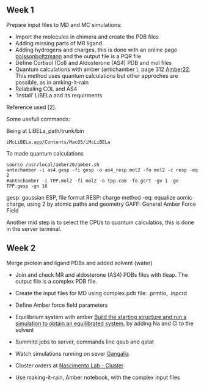 ## Week 1

Prepare input files to MD and MC simulations:

- Import the molecules in chimera and create the PDB files
- Adding missing parts of MR ligand.
- Adding hydrogens and charges, this is done with an online page [poissonboltzmann](https://server.poissonboltzmann.org/) and the output file is a PQR file
- Define Cortisol (Col) and Aldosterone (AS4) PDB and mol files
- Quantum calculations with amber (antichamber ), page 312 [Amber22](http://ambermd.org/doc12/Amber22.pdf). This method uses quantum calculations but other approches are possible, as in amking-it-rain
- Relabaling COL and AS4
- 'Install' LiBELa and its requirments

Reference used [2].

Some usefull commands:

Being at LiBELa_path/trunk/bin

```
iMcLiBELa.app/Contents/MacOS/iMcLiBELa 
```

To made quantum calculations

```
source /usr/local/amber20/amber.sh
antechamber -i as4.gesp -fi gesp -o as4_resp.mol2 -fo mol2 -c resp -eq 2
#antechamber -i TPP.mol2 -fi mol2 -o tpp.com -fo gcrt -gv 1 -ge TPP.gesp -gn 16
```

gesp: gaussian ESP, file format
RESP: charge method
-eq: equalize aomic charge, using 2 by atomic paths and geometry
GAFF: General Amber Force Field

Another mid step is to select the CPUs to quantum calculatios, this is done in the server terminal.

## Week 2

Merge protein and ligand PDBs and added solvent (water)

- Join and check MR and aldosterone (AS4) PDBs files with tleap. The output file is a complex PDB file.
- Create the input files for MD using complex.pdb file: .prmtio, .inpcrd
- Define Amber force field parameters
- Equilibrium system with amber [Build the starting structure and run a simulation to obtain an equilibrated system.](http://ambermd.org/tutorials/advanced/tutorial3/section1.php) by adding Na and Cl to the solvent

- Summitd jobs to server, commands line qsub and qstat
- Watch simulations running on sever [Gangalia](http://nascimento.ifsc.usp.br/ganglia)
- Closter orders at [Nascimento Lab - Cluster](http://nascimento.ifsc.usp.br/wordpress/?page_id=53)


- Use making-it-rain, Amber notebook, with the complex input files
